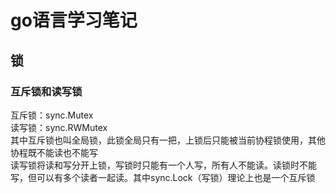 # go语言学习笔记
## 锁
### 互斥锁和读写锁
互斥锁：sync.Mutex  
读写锁：sync.RWMutex  
其中互斥锁也叫全局锁，此锁全局只有一把，上锁后只能被当前协程锁使用，其他协程既不能读也不能写  
读写锁将读和写分开上锁，写锁时只能有一个人写，所有人不能读。读锁时不能写，但可以有多个读者一起读。其中sync.Lock（写锁）理论上也是一个互斥锁  
